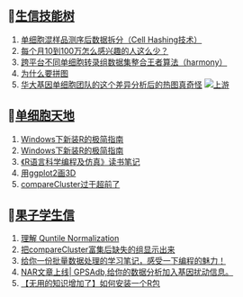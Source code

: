 ## 📝[生信技能树](https://github.com/ixxmu/mp_duty/issues?q=label%3A%E7%94%9F%E4%BF%A1%E6%8A%80%E8%83%BD%E6%A0%91+is%3Aclosed)
<!-- 1issueTable -->

1. [单细胞混样品测序后数据拆分（Cell Hashing技术）](https://github.com/ixxmu/mp_duty/issues/3268) 
2. [每个月10到100万怎么感兴趣的人这么少？](https://github.com/ixxmu/mp_duty/issues/3263) 
3. [跨平台不同单细胞转录组数据集整合王者算法（harmony）](https://github.com/ixxmu/mp_duty/issues/3260) 
4. [为什么要拼图](https://github.com/ixxmu/mp_duty/issues/3216) 
5. [华大基因单细胞团队的这个差异分析后的热图真奇怪](https://github.com/ixxmu/mp_duty/issues/3193) [![上游](https://img.shields.io/github/labels/ixxmu/mp_duty/上游)](https://github.com/ixxmu/mp_duty/labels/上游)
<!-- 1issueTable -->
## 📝[单细胞天地](https://github.com/ixxmu/mp_duty/issues?q=label%3A%E5%8D%95%E7%BB%86%E8%83%9E%E5%A4%A9%E5%9C%B0+is%3Aclosed)
<!-- 2issueTable -->

1. [Windows下新装R的极简指南](https://github.com/ixxmu/mp_duty/issues/3253) 
2. [Windows下新装R的极简指南](https://github.com/ixxmu/mp_duty/issues/3237) 
3. [《R语言科学编程及仿真》读书笔记](https://github.com/ixxmu/mp_duty/issues/3141) 
4. [用ggplot2画3D](https://github.com/ixxmu/mp_duty/issues/3054) 
5. [compareCluster过于超前了](https://github.com/ixxmu/mp_duty/issues/3015) 
<!-- 2issueTable -->

## 📝[果子学生信](https://github.com/ixxmu/mp_duty/issues?q=label%3A%E6%9E%9C%E5%AD%90%E5%AD%A6%E7%94%9F%E4%BF%A1+is%3Aclosed)
<!-- 3issueTable -->

1. [理解 Quntile Normalization](https://github.com/ixxmu/mp_duty/issues/3283) 
2. [把compareCluster富集后缺失的组显示出来](https://github.com/ixxmu/mp_duty/issues/3242) 
3. [给你一份批量数据处理的学习笔记，感受一下编程的魅力！](https://github.com/ixxmu/mp_duty/issues/3204) 
4. [NAR文章上线| GPSAdb,给你的数据分析加入基因扰动信息。](https://github.com/ixxmu/mp_duty/issues/3007) 
5. [【无用的知识增加了】如何安装一个R包](https://github.com/ixxmu/mp_duty/issues/2985) 
<!-- 3issueTable -->
